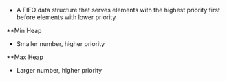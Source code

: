 - A FIFO data structure that serves elements with the highest priority first before elements with lower priority

**Min Heap
- Smaller number, higher priority

**Max Heap
- Larger number, higher priority